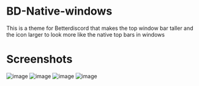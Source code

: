 # BD-Native-windows

This is a theme for Betterdiscord that makes the top window bar taller and the icon larger to look more like the native top bars in windows

# Screenshots
![image](https://user-images.githubusercontent.com/96573515/163495992-c7eb3ccc-4af0-4839-a023-cb58485b11bf.png)
![image](https://user-images.githubusercontent.com/96573515/163496057-f4e80110-c03a-4557-b868-8e22c786480b.png)
![image](https://user-images.githubusercontent.com/96573515/163496081-f20589b3-c33b-403f-afd2-bd03677edc1e.png)
![image](https://user-images.githubusercontent.com/96573515/163496110-46f3a47c-4f8a-4f4e-9482-7d9ede755cec.png)
